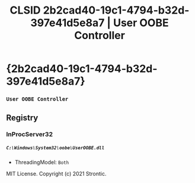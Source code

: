 ﻿---
title: "CLSID 2b2cad40-19c1-4794-b32d-397e41d5e8a7 | User OOBE Controller"
excerpt: What is COM-Object CLSID 2b2cad40-19c1-4794-b32d-397e41d5e8a7?
---

# {2b2cad40-19c1-4794-b32d-397e41d5e8a7}

### `User OOBE Controller`

## Registry


### InProcServer32

##### `C:\Windows\System32\oobe\UserOOBE.dll`
* ThreadingModel: `Both`

MIT License. Copyright (c) 2021 Strontic.


